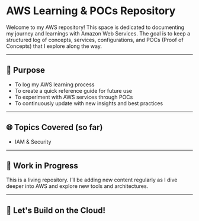 # AWS Learning & POCs Repository

Welcome to my AWS repository! This space is dedicated to documenting my journey and learnings with Amazon Web Services. The goal is to keep a structured log of concepts, services, configurations, and POCs (Proof of Concepts) that I explore along the way.

---

## 📘 Purpose

- To log my AWS learning process
- To create a quick reference guide for future use
- To experiment with AWS services through POCs
- To continuously update with new insights and best practices

---

## 🌐 Topics Covered (so far)

- IAM & Security

---

## 🚧 Work in Progress

This is a living repository. I’ll be adding new content regularly as I dive deeper into AWS and explore new tools and architectures.

---

## 🙌 Let's Build on the Cloud!

